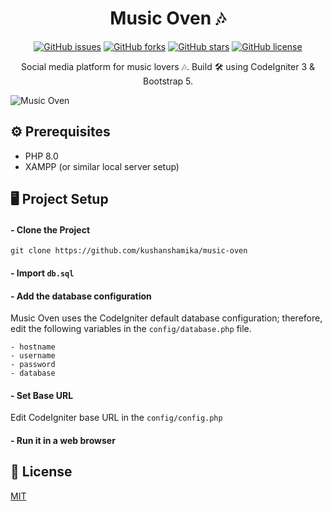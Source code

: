 <h1 align="center">Music Oven 🎶</h1>

<p align="center">
  <a href="https://github.com/kushanshamika/music-oven/issues"><img alt="GitHub issues" src="https://img.shields.io/github/issues/kushanshamika/music-oven"></a>
  <a href="https://github.com/kushanshamika/music-oven/network"><img alt="GitHub forks" src="https://img.shields.io/github/forks/kushanshamika/music-oven"></a>
  <a href="https://github.com/kushanshamika/music-oven/stargazers"><img alt="GitHub stars" src="https://img.shields.io/github/stars/kushanshamika/music-oven"></a>
  <a href="https://github.com/kushanshamika/music-oven/blob/main/license.txt"><img alt="GitHub license" src="https://img.shields.io/github/license/kushanshamika/music-oven"></a>
</p>

<p align="center">Social media platform for music lovers 🎶. Build  🛠 using CodeIgniter 3 &  Bootstrap 5.</p>

![Music Oven](https://i.imgur.com/Cbavq9C.png)

## ⚙️ Prerequisites

- PHP 8.0
- XAMPP (or similar local server setup)

## 🖥 Project Setup

#### - Clone the Project

```git clone https://github.com/kushanshamika/music-oven```

#### - Import `db.sql`

#### - Add the database configuration

Music Oven uses the CodeIgniter default database configuration; therefore, edit the following variables in the `config/database.php` file.
```
- hostname
- username
- password
- database
```

#### - Set Base URL

Edit CodeIgniter base URL in the `config/config.php`

#### - Run it in a web browser

## 📝 License
[MIT](https://github.com/kushanshamika/music-oven/blob/main/license.txt)
